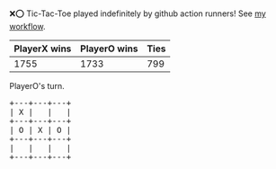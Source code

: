 :x::o: Tic-Tac-Toe played indefinitely by github action runners! See [my workflow](.github/workflows/play.yaml).

|PlayerX wins|PlayerO wins|Ties|
|-|-|-|
|1755|1733|799|

PlayerO's turn.

<pre>
+---+---+---+
| X |   |   |
+---+---+---+
| O | X | O |
+---+---+---+
|   |   |   |
+---+---+---+
</pre>